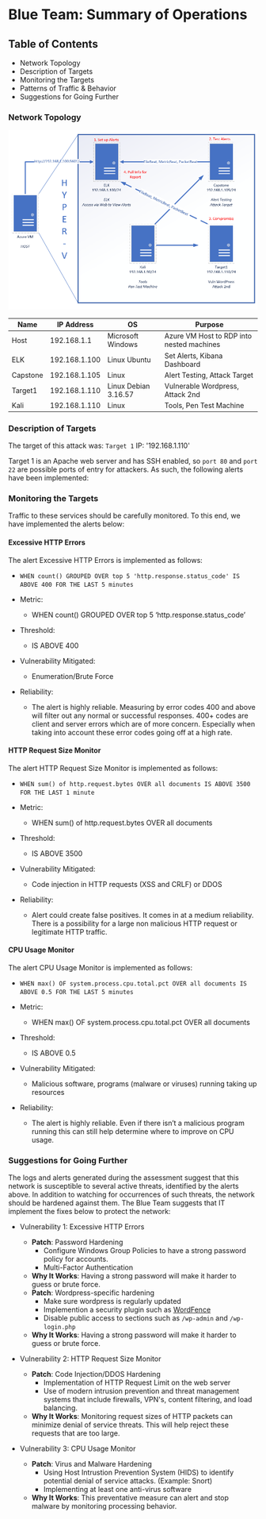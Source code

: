 # Blue Team: Summary of Operations

## Table of Contents
- Network Topology
- Description of Targets
- Monitoring the Targets
- Patterns of Traffic & Behavior
- Suggestions for Going Further

### Network Topology

![Network Diagram](https://github.com/joshblack07/UR-Cyber-Security-Capstone-3/blob/main/Resources/final-project-setup.png "Network Diagram")

| Name      | IP Address |OS|Purpose |
|----------|------------|-|----------------|
|Host| 192.168.1.1 | Microsoft Windows |Azure VM Host to RDP into nested machines|
|ELK|  192.168.1.100| Linux Ubuntu |Set Alerts, Kibana Dashboard|
|Capstone| 192.168.1.105 | Linux |Alert Testing, Attack Target|
|Target1| 192.168.1.110| Linux Debian 3.16.57 |Vulnerable Wordpress, Attack 2nd|
|Kali | 192.168.1.110| Linux |Tools, Pen Test Machine|


### Description of Targets

The target of this attack was: `Target 1` IP: '192.168.1.110'

Target 1 is an Apache web server and has SSH enabled, so `port 80` and `port 22` are possible ports of entry for attackers. As such, the following alerts have been implemented:

### Monitoring the Targets

Traffic to these services should be carefully monitored. To this end, we have implemented the alerts below:

#### Excessive HTTP Errors

The alert Excessive HTTP Errors is implemented as follows:

- `WHEN count() GROUPED OVER top 5 'http.response.status_code' IS ABOVE 400 FOR THE LAST 5 minutes`

- Metric:
  - WHEN count() GROUPED OVER top 5 ‘http.response.status_code’
- Threshold:
  - IS ABOVE 400
- Vulnerability Mitigated:
  - Enumeration/Brute Force
- Reliability:
  - The alert is highly reliable. Measuring by error codes 400 and above will filter out any normal or successful responses. 400+ codes are client and server errors which are of more concern. Especially when taking into account these error codes going off at a high rate.


#### HTTP Request Size Monitor

The alert HTTP Request Size Monitor is implemented as follows:

- `WHEN sum() of http.request.bytes OVER all documents IS ABOVE 3500 FOR THE LAST 1 minute`

- Metric:
  - WHEN sum() of http.request.bytes OVER all documents
- Threshold:
  - IS ABOVE 3500
- Vulnerability Mitigated:
  - Code injection in HTTP requests (XSS and CRLF) or DDOS
- Reliability:
  - Alert could create false positives. It comes in at a medium reliability. There is a possibility for a large non malicious HTTP request or legitimate HTTP traffic.

#### CPU Usage Monitor

The alert CPU Usage Monitor is implemented as follows:

- `WHEN max() OF system.process.cpu.total.pct OVER all documents IS ABOVE 0.5 FOR THE LAST 5 minutes`

- Metric:
  - WHEN max() OF system.process.cpu.total.pct OVER all documents
- Threshold:
  - IS ABOVE 0.5
- Vulnerability Mitigated:
  - Malicious software, programs (malware or viruses) running taking up resources
- Reliability:
  - The alert is highly reliable. Even if there isn’t a malicious program running this can still help determine where to improve on CPU usage.

### Suggestions for Going Further

The logs and alerts generated during the assessment suggest that this network is susceptible to several active threats, identified by the alerts above. In addition to watching for occurrences of such threats, the network should be hardened against them. The Blue Team suggests that IT implement the fixes below to protect the network:

- Vulnerability 1: Excessive HTTP Errors
  - **Patch**: Password Hardening
    - Configure Windows Group Policies to have a strong password policy for accounts.
    - Multi-Factor Authentication
  - **Why It Works**: Having a strong password will make it harder to guess or brute force.
  - **Patch**: Wordpress-specific hardening
    - Make sure wordpress is regularly updated
    - Implemention a security plugin such as [WordFence](https://www.wordfence.com/?gclid=CjwKCAiAksyNBhAPEiwAlDBeLFXu4fn-ttlQzFbdL4dR8QZGqN2yfi9_3OcO9-43tXo2y24LpgizxBoCbb8QAvD_BwE "WordFence_Website")
    - Disable public access to sections such as `/wp-admin` and `/wp-login.php`
  - **Why It Works**: Having a strong password will make it harder to guess or brute force.
  
- Vulnerability 2: HTTP Request Size Monitor
  - **Patch**: Code Injection/DDOS Hardening
    - Implementation of HTTP Request Limit on the web server
    - Use of modern intrusion prevention and threat management systems that include firewalls, VPN's, content filtering, and load balancing.  
  - **Why It Works**: Monitoring request sizes of HTTP packets can minimize denial of service threats. This will help reject these requests that are too large.
  
- Vulnerability 3: CPU Usage Monitor
  - **Patch**: Virus and Malware Hardening
    - Using Host Intrustion Prevention System (HIDS) to identify potential denial of service attacks. (Example: Snort)
    - Implementing at least one anti-virus software
  - **Why It Works**: This preventative measure can alert and stop malware by monitoring processing behavior. 
